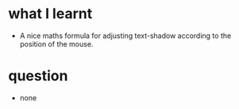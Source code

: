 # what I learnt

- A nice maths formula for adjusting text-shadow according to the position of the mouse.

# question

- none
